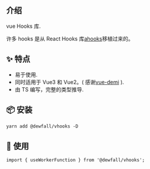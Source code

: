 ## 介绍

vue Hooks 库.

许多 hooks 是从 React Hooks 库[ahooks](https://ahooks.js.org/docs)移植过来的。

## ✨ 特点

- 易于使用.
- 同时适用于 Vue3 和 Vue2。( 感谢[vue-demi](https://github.com/antfu/vue-demi) ).
- 由 TS 编写，完整的类型推导.

## 📦 安装

```
yarn add @dewfall/vhooks -D
```

## 🔨 使用

```
import { useWorkerFunction } from '@dewfall/vhooks';
```
